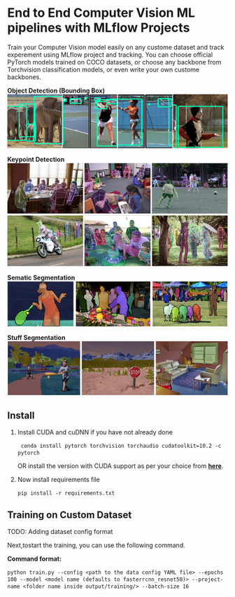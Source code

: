 # End to End Computer Vision ML pipelines with MLflow Projects

Train your Computer Vision model easily on any custome dataset and track experement using MLflow project and tracking. You can choose official PyTorch models trained on COCO datasets, or choose any backbone from Torchvision classification models, or even write your own custome backbones.

**Object Detection (Bounding Box)**
![](docs/images/BoundingBox.png)

**Keypoint Detection**
![](docs/images/Keypoint.png)

**Sematic Segmentation**
![](docs/images/ObjectDetection.png)

**Stuff Segmentation**
![](docs/images/StuffSegementation.png)

## Install
1. Install CUDA and cuDNN if you have not already done
    ```
     conda install pytorch torchvision torchaudio cudatoolkit=10.2 -c pytorch
    ```
    OR install the version with CUDA support as per your choice from **[here](https://pytorch.org/get-started/locally/)**.

2. Now install requirements file
    ```
    pip install -r requirements.txt
    ```

## Training on Custom Dataset

TODO: Adding dataset config format

Next,tostart the training, you can use the following command.

**Command format:**
```
python train.py --config <path to the data config YAML file> --epochs 100 --model <model name (defaults to fasterrcnn_resnet50)> --project-name <folder name inside output/training/> --batch-size 16
```
